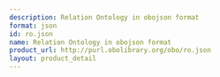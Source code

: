 ```yaml
---
description: Relation Ontology in obojson format
format: json
id: ro.json
name: Relation Ontology in obojson format
product_url: http://purl.obolibrary.org/obo/ro.json
layout: product_detail
---
```

